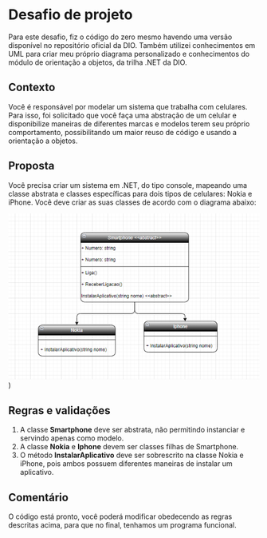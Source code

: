 # Desafio de projeto
Para este desafio, fiz o código do zero mesmo havendo uma versão disponível no repositório oficial da DIO. Também utilizei conhecimentos em UML para criar meu próprio diagrama personalizado e conhecimentos do módulo de orientação a objetos, da trilha .NET da DIO.

## Contexto
Você é responsável por modelar um sistema que trabalha com celulares. Para isso, foi solicitado que você faça uma abstração de um celular e disponibilize maneiras de diferentes marcas e modelos terem seu próprio comportamento, possibilitando um maior reuso de código e usando a orientação a objetos.

## Proposta
Você precisa criar um sistema em .NET, do tipo console, mapeando uma classe abstrata e classes específicas para dois tipos de celulares: Nokia e iPhone. 
Você deve criar as suas classes de acordo com o diagrama abaixo:

![Diagrama classes](https://github.com/isaqueosman/sistema-celular-C-/blob/main/Desafio-abstract.png)
)

## Regras e validações
1. A classe **Smartphone** deve ser abstrata, não permitindo instanciar e servindo apenas como modelo.
2. A classe **Nokia** e **Iphone** devem ser classes filhas de Smartphone.
3. O método **InstalarAplicativo** deve ser sobrescrito na classe Nokia e iPhone, pois ambos possuem diferentes maneiras de instalar um aplicativo.

## Comentário
O código está pronto, você poderá modificar obedecendo as regras descritas acima, para que no final, tenhamos um programa funcional.
